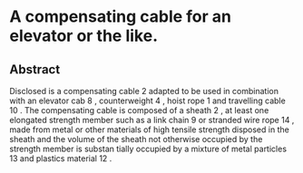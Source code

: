 # A compensating cable for an elevator or the like.

## Abstract
Disclosed is a compensating cable 2 adapted to be used in combination with an elevator cab 8 , counterweight 4 , hoist rope 1 and travelling cable 10 . The compensating cable is composed of a sheath 2 , at least one elongated strength member such as a link chain 9 or stranded wire rope 14 , made from metal or other materials of high tensile strength disposed in the sheath and the volume of the sheath not otherwise occupied by the strength member is substan tially occupied by a mixture of metal particles 13 and plastics material 12 .